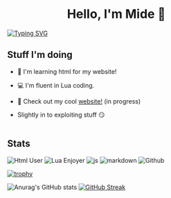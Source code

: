 <h1 align="center">Hello, I'm Mide 🙂
</h1>

[![Typing SVG](https://readme-typing-svg.demolab.com?font=Fira+Code&size=25&pause=1000&color=000000&vCenter=true&repeat=false&width=435&lines=I+definitely+love+coding)](https://git.io/typing-svg)

## Stuff I'm doing

- 📙 I'm learning html for my website! 

- 💻 I'm fluent in Lua coding.

- 🚧 Check out my cool [website!](https://crazygird.github.io) (in progress)

- Slightly in to exploiting stuff 😏 
  </br>
  </br>
  
## Stats

<img src="https://img.shields.io/badge/Learning-Html-orange?logo=HTMl5" alt="Html User"> <img src="https://img.shields.io/badge/Lua-Enjoyer-blue?logo=lua" alt="Lua Enjoyer"> <img src="https://img.shields.io/badge/Learning-JavaScript-blue/?logo=javascript&logoColor=warning&color=yellow" alt="js"> <img src="https://img.shields.io/badge/Knows-MarkDown-FFF?logo=markdown" alt="markdown"> <img src="https://img.shields.io/badge/Loves-Github-informational?logo=github" alt="Github">


[![trophy](https://github-profile-trophy.vercel.app/?username=Crazygird)](https://github.com/ryo-ma/github-profile-trophy)

![Anurag's GitHub stats](https://github-readme-stats.vercel.app/api?username=Crazygird&show_icons=true&theme=dark) [![GitHub Streak](https://github-readme-streak-stats.herokuapp.com?user=Crazygird&theme=dark&hide_border=true&date_format=M%20j%5B%2C%20Y%5D)](https://git.io/streak-stats)
